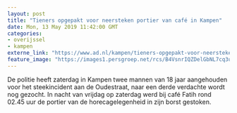 ```yaml
---
layout: post
title: "Tieners opgepakt voor neersteken portier van café in Kampen"
date: Mon, 13 May 2019 11:42:00 GMT
categories: 
- overijssel 
- kampen 
externe_link: "https://www.ad.nl/kampen/tieners-opgepakt-voor-neersteken-portier-van-cafe-in-kampen~afe12d57/"
feature_image: "https://images1.persgroep.net/rcs/B4VsnrIQZDelGbNL7cq3uWb1_6U/diocontent/147936349/_fitwidth/400/?appId=21791a8992982cd8da851550a453bd7f&quality=0.7"
---
```


De politie heeft zaterdag in Kampen twee mannen van 18 jaar aangehouden voor het steekincident aan de Oudestraat, naar een derde verdachte wordt nog gezocht. In nacht van vrijdag op zaterdag werd bij café Fatih rond 02.45 uur de portier van de horecagelegenheid in zijn borst gestoken.

